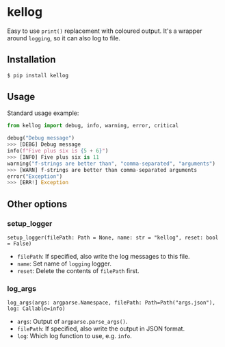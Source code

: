 # kellog

Easy to use `print()` replacement with coloured output.
It's a wrapper around `logging`, so it can also log to file.

## Installation

```python
$ pip install kellog
```

## Usage

Standard usage example:

```python
from kellog import debug, info, warning, error, critical

debug("Debug message")
>>> [DEBG] Debug message
info(f"Five plus six is {5 + 6}")
>>> [INFO] Five plus six is 11
warning("f-strings are better than", "comma-separated", "arguments")
>>> [WARN] f-strings are better than comma-separated arguments
error("Exception")
>>> [ERR!] Exception
```

## Other options

### setup_logger

`setup_logger(filePath: Path = None, name: str = "kellog", reset: bool = False)`

- `filePath`: If specified, also write the log messages to this file.
- `name`: Set name of `logging` logger.
- `reset`: Delete the contents of `filePath` first.

### log_args

`log_args(args: argparse.Namespace, filePath: Path=Path("args.json"), log: Callable=info)`

- `args`: Output of `argparse.parse_args()`.
- `filePath`: If specified, also write the output in JSON format.
- `log`: Which log function to use, e.g. `info`.
